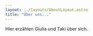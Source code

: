 ```yaml
---
layout: ../layouts/AboutLayout.astro
title: "Über uns..."
---
```


Hier erzählen Giulia und Taki über sich.
